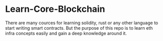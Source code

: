 # Learn-Core-Blockchain

There are many cources for learning solidity, rust or any other language to start writing smart contracts. But the purpose of this repo is to learn eth infra concepts easily and gain a deep knowledge around it. 


